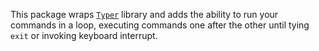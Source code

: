 This package wraps [`Typer`](https://typer.tiangolo.com/) library and adds the ability to run your commands in a loop,
executing commands one after the other until tying `exit` or invoking keyboard interrupt. 